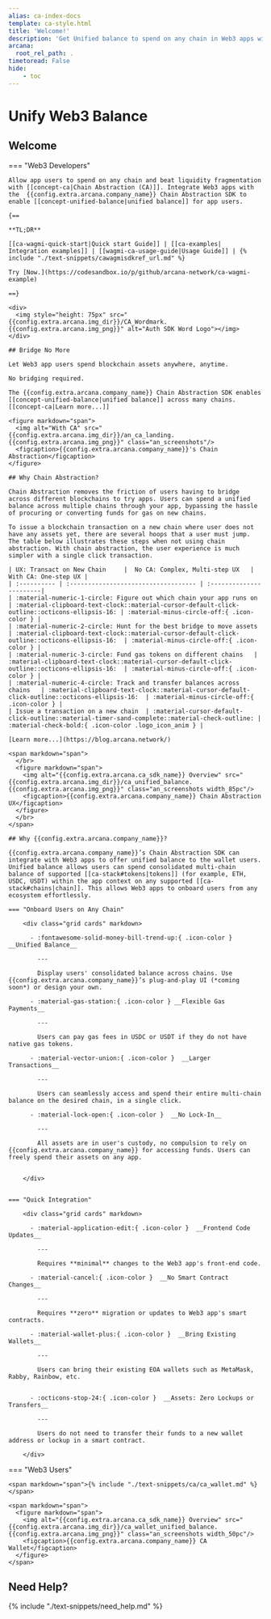 ```yaml
---
alias: ca-index-docs
template: ca-style.html
title: 'Welcome!'
description: 'Get Unified balance to spend on any chain in Web3 apps with Arcana Network Chain Abstraction.'
arcana:
  root_rel_path: .
timetoread: False
hide: 
    - toc
---
```


# Unify Web3 Balance 

## Welcome

=== "Web3 Developers"

    Allow app users to spend on any chain and beat liquidity fragmentation with [[concept-ca|Chain Abstraction (CA)]]. Integrate Web3 apps with the  {{config.extra.arcana.company_name}} Chain Abstraction SDK to enable [[concept-unified-balance|unified balance]] for app users. 

    {==

    **TL;DR**

    [[ca-wagmi-quick-start|Quick start Guide]] | [[ca-examples| Integration examples]] | [[wagmi-ca-usage-guide|Usage Guide]] | {% include "./text-snippets/cawagmisdkref_url.md" %}  

    Try [Now.](https://codesandbox.io/p/github/arcana-network/ca-wagmi-example)

    ==}

    <div>
      <img style="height: 75px" src="{{config.extra.arcana.img_dir}}/CA_Wordmark.{{config.extra.arcana.img_png}}" alt="Auth SDK Word Logo"></img>
    </div>

    ## Bridge No More

    Let Web3 app users spend blockchain assets anywhere, anytime. 
    
    No bridging required. 
    
    The {{config.extra.arcana.company_name}} Chain Abstraction SDK enables [[concept-unified-balance|unified balance]] across many chains. [[concept-ca|Learn more...]]

    <figure markdown="span">
      <img alt="With CA" src="{{config.extra.arcana.img_dir}}/an_ca_landing.{{config.extra.arcana.img_png}}" class="an_screenshots"/>
      <figcaption>{{config.extra.arcana.company_name}}'s Chain Abstraction</figcaption>
    </figure>

    ## Why Chain Abstraction?

    Chain Abstraction removes the friction of users having to bridge across different blockchains to try apps. Users can spend a unified balance across multiple chains through your app, bypassing the hassle of procuring or converting funds for gas on new chains.

    To issue a blockchain transaction on a new chain where user does not have any assets yet, there are several hoops that a user must jump. The table below illustrates these steps when not using chain abstraction. With chain abstraction, the user experience is much simpler with a single click transaction.

    | UX: Transact on New Chain     |  No CA: Complex, Multi-step UX   |  With CA: One-step UX |
    | :---------- | :----------------------------------- | :-----------------------|
    | :material-numeric-1-circle: Figure out which chain your app runs on       | :material-clipboard-text-clock::material-cursor-default-click-outline::octicons-ellipsis-16: | :material-minus-circle-off:{ .icon-color } |
    | :material-numeric-2-circle: Hunt for the best bridge to move assets     | :material-clipboard-text-clock::material-cursor-default-click-outline::octicons-ellipsis-16:  | :material-minus-circle-off:{ .icon-color } |
    | :material-numeric-3-circle: Fund gas tokens on different chains   | :material-clipboard-text-clock::material-cursor-default-click-outline::octicons-ellipsis-16:  | :material-minus-circle-off:{ .icon-color } |
    | :material-numeric-4-circle: Track and transfer balances across chains   | :material-clipboard-text-clock::material-cursor-default-click-outline::octicons-ellipsis-16:  | :material-minus-circle-off:{ .icon-color } |
    | Issue a transaction on a new chain  | :material-cursor-default-click-outline::material-timer-sand-complete::material-check-outline: | :material-check-bold:{ .icon-color .logo_icon_anim } |

    [Learn more...](https://blog.arcana.network/)

    <span markdown="span">
      </br>
      <figure markdown="span">
        <img alt="{{config.extra.arcana.ca_sdk_name}} Overview" src="{{config.extra.arcana.img_dir}}/ca_unified_balance.{{config.extra.arcana.img_png}}" class="an_screenshots width_85pc"/>
        <figcaption>{{config.extra.arcana.company_name}} Chain Abstraction UX</figcaption>
      </figure>
      </br>
    </span>

    ## Why {{config.extra.arcana.company_name}}?

    {{config.extra.arcana.company_name}}’s Chain Abstraction SDK can integrate with Web3 apps to offer unified balance to the wallet users. Unified balance allows users can spend consolidated multi-chain balance of supported [[ca-stack#tokens|tokens]] (for example, ETH, USDC, USDT) within the app context on any supported [[ca-stack#chains|chain]]. This allows Web3 apps to onboard users from any ecosystem effortlessly.

    === "Onboard Users on Any Chain"

        <div class="grid cards" markdown>

          - :fontawesome-solid-money-bill-trend-up:{ .icon-color } __Unified Balance__

            ---

            Display users' consolidated balance across chains. Use {{config.extra.arcana.company_name}}’s plug-and-play UI (*coming soon*) or design your own.

          - :material-gas-station:{ .icon-color } __Flexible Gas Payments__

            ---

            Users can pay gas fees in USDC or USDT if they do not have native gas tokens.

          - :material-vector-union:{ .icon-color }  __Larger Transactions__

            ---

            Users can seamlessly access and spend their entire multi-chain balance on the desired chain, in a single click.
            
          - :material-lock-open:{ .icon-color }  __No Lock-In__

            ---

            All assets are in user's custody, no compulsion to rely on {{config.extra.arcana.company_name}} for accessing funds. Users can freely spend their assets on any app.
                

        </div>


    === "Quick Integration"

        <div class="grid cards" markdown>

          - :material-application-edit:{ .icon-color }  __Frontend Code Updates__

            ---

            Requires **minimal** changes to the Web3 app's front-end code.

          - :material-cancel:{ .icon-color }  __No Smart Contract Changes__
          
            ---
            
            Requires **zero** migration or updates to Web3 app's smart contracts.

          - :material-wallet-plus:{ .icon-color }  __Bring Existing Wallets__
          
            ---
            
            Users can bring their existing EOA wallets such as MetaMask, Rabby, Rainbow, etc.

          
          - :octicons-stop-24:{ .icon-color }  __Assets: Zero Lockups or Transfers__ 
          
            ---
            
            Users do not need to transfer their funds to a new wallet address or lockup in a smart contract.

        </div>

=== "Web3 Users"

    <span markdown="span">{% include "./text-snippets/ca/ca_wallet.md" %}</span>

    <span markdown="span">
      <figure markdown="span">
        <img alt="{{config.extra.arcana.ca_sdk_name}} Overview" src="{{config.extra.arcana.img_dir}}/ca_wallet_unified_balance.{{config.extra.arcana.img_png}}" class="an_screenshots width_50pc"/>
        <figcaption>{{config.extra.arcana.company_name}} CA Wallet</figcaption>
      </figure>
    </span>

## Need Help?

{% include "./text-snippets/need_help.md" %}

